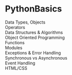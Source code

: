 # PythonBasics
Data Types, Objects <br>
Operators<br>
Data Structures & Algorithms<br>
Object Oriented Programming<br>
Functions<br>
Modules<br>
Exceptions & Error Handling<br>
Synchronous vs Asynchronous<br>
Event Handling<br>
HTML/CSS<br>
